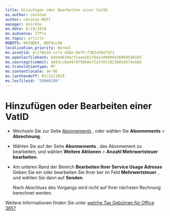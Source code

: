 ```yaml
---
title: Hinzufügen oder Bearbeiten einer VatID
ms.author: cmcatee
author: cmcatee-MSFT
manager: mnirkhe
ms.date: 6/19/2018
ms.audience: ITPro
ms.topic: article
ROBOTS: NOINDEX, NOFOLLOW
localization_priority: Normal
ms.assetid: ec278e2b-cc7a-43be-8af5-f381a50d7471
ms.openlocfilehash: 6ddad639ecf1aaa2b1f6d1a9989643696954b185
ms.sourcegitcommit: dd43cc0a9470f98b8ef2a3787c823801d674c666
ms.translationtype: MT
ms.contentlocale: de-DE
ms.lasthandoff: 02/12/2019
ms.locfileid: "29940199"
---
```

# <a name="how-to-add-or-edit-a-vatid"></a>Hinzufügen oder Bearbeiten einer VatID

- Wechseln Sie zur Seite [Abonnements](https://go.microsoft.com/fwlink/p/?linkid=842054) , oder wählen Sie **Abonnements** \> **Abrechnung**.
    
- Wählen Sie auf der Seite **Abonnements** , das Abonnement zu bearbeiten, und wählen **Weitere Aktionen** \> **Anzahl Mehrwertsteuer bearbeiten**.
    
- Am unteren Rand der Bereich **Bearbeiten Ihrer Service Usage Adresse** Geben Sie ein oder bearbeiten Sie Ihrer ber im Feld **Mehrwertsteuer** , und wählen Sie dann auf **Senden**.
    
    Nach Abschluss des Vorgangs wird nicht auf Ihrer nächsten Rechnung berechnet werden.
    
Weitere Informationen finden Sie unter [welche Tax Gebühren für Office 365?](https://support.office.com/article/7e77382b-b966-4ad5-a515-9e629a777a22.aspx)
  

